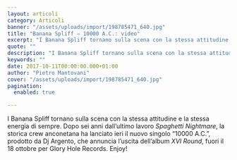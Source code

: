 ```yaml
---
layout: articoli
category: Articoli
banner: "/assets/uploads/import/198785471_640.jpg"
title: "Banana Spliff – 10000 A.C.: video"
excerpt: "I Banana Spliff tornano sulla scena con la stessa attitudine e la stessa energia di sempre. Dopo sei anni dall’ultimo lavoro Spaghetti Nightmare, la storica crew anconetana ha lanciato ieri il nuovo singolo “10000 A.C.”, prodotto da Dj Argento, che annuncia l’uscita dell’album XVI Round, fuori il 18 ottobre per Glory Hole Records. Enjoy!"
quote: ""
description: "I Banana Spliff tornano sulla scena con la stessa attitudine e la stessa energia di sempre. Dopo sei anni dall’ultimo lavoro Spaghetti Nightmare, la storica crew anconetana ha lanciato ieri il nuovo singolo “10000 A.C.”, prodotto da Dj Argento, che annuncia l’uscita dell’album XVI Round, fuori il 18 ottobre per Glory Hole Records. Enjoy!"
keywords: ""
date: 2017-10-11T00:00:00.000+01:00
author: "Pietro Mantovani"
cover: "/assets/uploads/import/198785471_640.jpg"
pagination:
  enabled: true

---
```


I Banana Spliff tornano sulla scena con la stessa attitudine e la stessa energia di sempre. Dopo sei anni dall’ultimo lavoro _Spaghetti Nightmare_, la storica crew anconetana ha lanciato ieri il nuovo singolo “10000 A.C.”, prodotto da Dj Argento, che annuncia l’uscita dell’album _XVI Round_, fuori il 18 ottobre per Glory Hole Records. Enjoy!